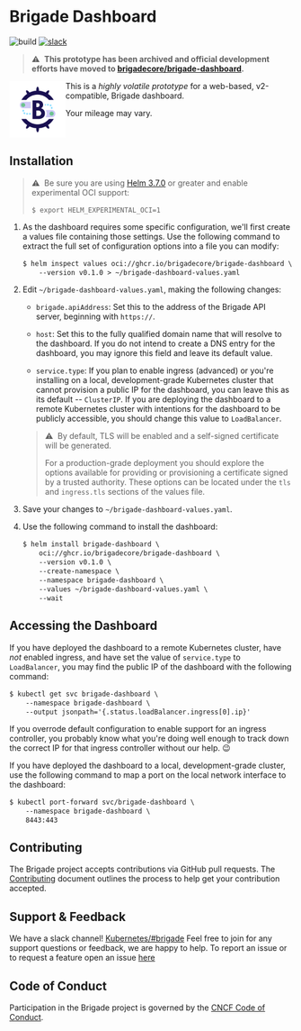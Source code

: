 # Brigade Dashboard

![build](https://badgr.brigade2.io/v1/github/checks/brigadecore/brigade-dashboard/badge.svg?appID=99005&branch=main)
[![slack](https://img.shields.io/badge/slack-brigade-brightgreen.svg?logo=slack)](https://slack.brigade.sh)

> ⚠️&nbsp;&nbsp;__This prototype has been archived and official development efforts have moved to [brigadecore/brigade-dashboard](https://github.com/brigadecore/brigade-dashboard).__

<img width="100" align="left" src="logo.png">

This is a _highly volatile prototype_ for a web-based, v2-compatible, Brigade
dashboard.


Your mileage may vary.

<br clear="left"/>

## Installation

> ⚠️&nbsp;&nbsp;Be sure you are using
> [Helm 3.7.0](https://github.com/helm/helm/releases/tag/v3.7.0) or greater and
> enable experimental OCI support:
>
> ```shell
> $ export HELM_EXPERIMENTAL_OCI=1
> ```

1. As the dashboard requires some specific configuration, we'll first create a
   values file containing those settings. Use the following command to extract
   the full set of configuration options into a file you can modify:

   ```shell
   $ helm inspect values oci://ghcr.io/brigadecore/brigade-dashboard \
       --version v0.1.0 > ~/brigade-dashboard-values.yaml
   ```

1. Edit `~/brigade-dashboard-values.yaml`, making the following changes:

   * `brigade.apiAddress`: Set this to the address of the Brigade API server,
     beginning with `https://`.

   * `host`: Set this to the fully qualified domain name that will resolve to
     the dashboard. If you do not intend to create a DNS entry for the
     dashboard, you may ignore this field and leave its default value.

   * `service.type`: If you plan to enable ingress (advanced) or you're
     installing on a local, development-grade Kubernetes cluster that cannot
     provision a public IP for the dashboard, you can leave this as its default
     -- `ClusterIP`. If you are deploying the dashboard to a remote Kubernetes
     cluster with intentions for the dashboard to be publicly accessible, you
     should change this value to `LoadBalancer`.

   > ⚠️&nbsp;&nbsp;By default, TLS will be enabled and a self-signed certificate
   > will be generated.
   >
   > For a production-grade deployment you should explore the options available
   > for providing or provisioning a certificate signed by a trusted authority.
   > These options can be located under the `tls` and `ingress.tls` sections of
   > the values file.

1. Save your changes to `~/brigade-dashboard-values.yaml`.

1. Use the following command to install the dashboard:

   ```shell
   $ helm install brigade-dashboard \
       oci://ghcr.io/brigadecore/brigade-dashboard \
       --version v0.1.0 \
       --create-namespace \
       --namespace brigade-dashboard \
       --values ~/brigade-dashboard-values.yaml \
       --wait
   ```

## Accessing the Dashboard

If you have deployed the dashboard to a remote Kubernetes cluster, have _not_
enabled ingress, and have set the value of `service.type` to `LoadBalancer`,
you may find the public IP of the dashboard with the following command:

```shell
$ kubectl get svc brigade-dashboard \
    --namespace brigade-dashboard \
    --output jsonpath='{.status.loadBalancer.ingress[0].ip}'
```

If you overrode default configuration to enable support for an ingress
controller, you probably know what you're doing well enough to track down the
correct IP for that ingress controller without our help. 😉

If you have deployed the dashboard to a local, development-grade cluster, use
the following command to map a port on the local network interface to the
dashboard:

```shell
$ kubectl port-forward svc/brigade-dashboard \
    --namespace brigade-dashboard \
    8443:443
```

## Contributing

The Brigade project accepts contributions via GitHub pull requests. The
[Contributing](CONTRIBUTING.md) document outlines the process to help get your
contribution accepted.

## Support & Feedback

We have a slack channel! [Kubernetes/#brigade](https://slack.brigade.sh) Feel
free to join for any support questions or feedback, we are happy to help. To
report an issue or to request a feature open an issue
[here](https://github.com/brigadecore/brigade-dashboard/issues)

## Code of Conduct

Participation in the Brigade project is governed by the
[CNCF Code of Conduct](https://github.com/cncf/foundation/blob/master/code-of-conduct.md).
